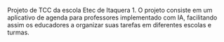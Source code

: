 Projeto de TCC da escola Etec de Itaquera 1.
O projeto consiste em um aplicativo de agenda para professores implementado com IA, facilitando assim os educadores a organizar suas tarefas em diferentes escolas e turmas.

